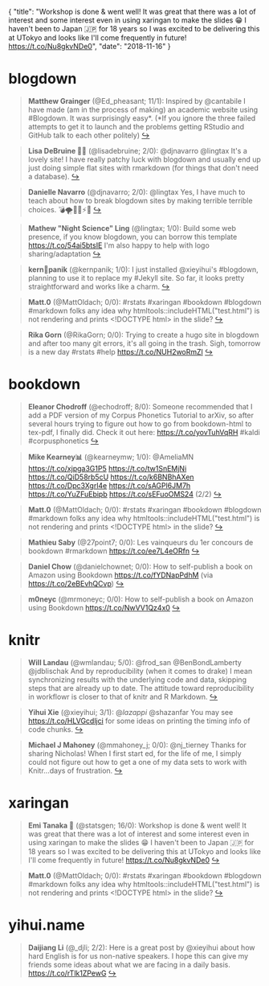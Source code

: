 {
  "title": "Workshop is done &amp; went well! It was great that there was a lot of interest and some interest even in using xaringan to make the slides 😁 I haven't been to Japan 🇯🇵 for 18 years so I was excited to be delivering this at UTokyo and looks like I'll come frequently in future! https://t.co/Nu8gkvNDe0",
  "date": "2018-11-16"
}

# blogdown

> **Matthew Grainger** (@Ed_pheasant; 11/1): Inspired by @cantabile I have made (am in the process of making) an academic website using #Blogdown. It was surprisingly easy*. (*If you ignore the three failed attempts to get it to launch and the problems getting RStudio and GitHub talk to each other politely)  [&#8618;](https://twitter.com/xieyihui/status/1063072771809468416)

<!-- -->


> **Lisa DeBruine 🏳️‍🌈** (@lisadebruine; 2/0): @djnavarro @lingtax It's a lovely site! I have really patchy luck with blogdown and usually end up just doing simple flat sites with rmarkdown (for things that don't need a database).  [&#8618;](https://twitter.com/xieyihui/status/1063057491049766913)

<!-- -->


> **Danielle Navarro** (@djnavarro; 2/0): @lingtax Yes, I have much to teach about how to break blogdown sites by making terrible terrible choices. 💣🌪️👩‍💻⚡🔥  [&#8618;](https://twitter.com/xieyihui/status/1063053236578353152)

<!-- -->


> **Mathew "Night Science" Ling** (@lingtax; 1/0): Build some web presence, if you know blogdown, you can borrow this template https://t.co/54ai5btsIE I'm also happy to help with logo sharing/adaptation  [&#8618;](https://twitter.com/xieyihui/status/1063237422706618368)

<!-- -->


> **kern🐾panik** (@kernpanik; 1/0): I just installed @xieyihui's #blogdown, planning to use it to replace my #Jekyll site. So far, it looks pretty straightforward and works like a charm.  [&#8618;](https://twitter.com/xieyihui/status/1063100106902306816)

<!-- -->


> **Matt.0** (@MattOldach; 0/0): #rstats #xaringan #bookdown #blogdown #markdown folks any idea why htmltools::includeHTML("test.html") is not rendering and prints &lt;!DOCTYPE html&gt; in the slide?  [&#8618;](https://twitter.com/xieyihui/status/1063169153866051584)

<!-- -->


> **Rika Gorn** (@RikaGorn; 0/0): Trying to create a hugo site in blogdown and after too many git errors, it's all going in the trash. Sigh, tomorrow is a new day #rstats #help https://t.co/NUH2woRmZl  [&#8618;](https://twitter.com/xieyihui/status/1063160047272947713)

<!-- -->


# bookdown

> **Eleanor Chodroff** (@echodroff; 8/0): Someone recommended that I add a PDF version of my Corpus Phonetics Tutorial to arXiv, so after several hours trying to figure out how to go from bookdown-html to tex-pdf, I finally did. Check it out here: https://t.co/yovTuhVqRH #kaldi #corpusphonetics  [&#8618;](https://twitter.com/xieyihui/status/1063111460488929281)

<!-- -->


> **Mike Kearney📊** (@kearneymw; 1/0): @AmeliaMN https://t.co/xjpga3G1P5
https://t.co/tw1SnEMjNi
https://t.co/QiD58rb5cU
https://t.co/k6BNBhAXen
https://t.co/Dpc3Xgrl4e
https://t.co/sAGPl6JM7h
https://t.co/YuZFuEbipb
https://t.co/sEFuoOMS24
(2/2)  [&#8618;](https://twitter.com/xieyihui/status/1063225770158538752)

<!-- -->


> **Matt.0** (@MattOldach; 0/0): #rstats #xaringan #bookdown #blogdown #markdown folks any idea why htmltools::includeHTML("test.html") is not rendering and prints &lt;!DOCTYPE html&gt; in the slide?  [&#8618;](https://twitter.com/xieyihui/status/1063169153866051584)

<!-- -->


> **Mathieu Saby** (@27point7; 0/0): Les vainqueurs du 1er concours de bookdown #rmarkdown https://t.co/ee7L4eORfn  [&#8618;](https://twitter.com/xieyihui/status/1063086600165449728)

<!-- -->


> **Daniel Chow** (@danielchownet; 0/0): How to self-publish a book on Amazon using Bookdown https://t.co/fYDNapPdhM (via https://t.co/2eBEvhQCvp)  [&#8618;](https://twitter.com/xieyihui/status/1063072712938176512)

<!-- -->


> **m0neyc** (@mrmoneyc; 0/0): How to self-publish a book on Amazon using Bookdown https://t.co/NwVV1Qz4x0  [&#8618;](https://twitter.com/xieyihui/status/1062936131019259904)

<!-- -->


# knitr

> **Will Landau** (@wmlandau; 5/0): @frod_san @BenBondLamberty @jdblischak And by reproducibility (when it comes to drake) I mean synchronizing results with the underlying code and data, skipping steps that are already up to date. The attitude toward reproducibility in workflowr is closer to that of knitr and R Markdown.  [&#8618;](https://twitter.com/xieyihui/status/1063096066671894528)

<!-- -->


> **Yihui Xie** (@xieyihui; 3/1): @_lazappi_ @shazanfar You may see https://t.co/HLVGcdljci for some ideas on printing the timing info of code chunks.  [&#8618;](https://twitter.com/xieyihui/status/1063092932868276224)

<!-- -->


> **Michael J Mahoney** (@mmahoney_j; 0/0): @nj_tierney Thanks for sharing Nicholas!  When I first start ed, for the life of me, I simply could not figure out how to get a one of my data sets to work with Knitr...days of frustration.  [&#8618;](https://twitter.com/xieyihui/status/1063169805925171200)

<!-- -->


# xaringan

> **Emi Tanaka 🌾** (@statsgen; 16/0): Workshop is done &amp; went well! It was great that there was a lot of interest and some interest even in using xaringan to make the slides 😁 
I haven't been to Japan 🇯🇵 for 18 years so I was excited to be delivering this at UTokyo and looks like I'll come frequently in future! https://t.co/Nu8gkvNDe0  [&#8618;](https://twitter.com/xieyihui/status/1063225767788572672)

<!-- -->


> **Matt.0** (@MattOldach; 0/0): #rstats #xaringan #bookdown #blogdown #markdown folks any idea why htmltools::includeHTML("test.html") is not rendering and prints &lt;!DOCTYPE html&gt; in the slide?  [&#8618;](https://twitter.com/xieyihui/status/1063169153866051584)

<!-- -->


# yihui.name

> **Daijiang Li** (@_djli; 2/2): Here is a great post by @xieyihui about how hard English is for us non-native speakers. I hope this can give my friends some ideas about what we are facing in a daily basis. https://t.co/rTlk1ZPewG  [&#8618;](https://twitter.com/xieyihui/status/1063118455984001024)

<!-- -->


